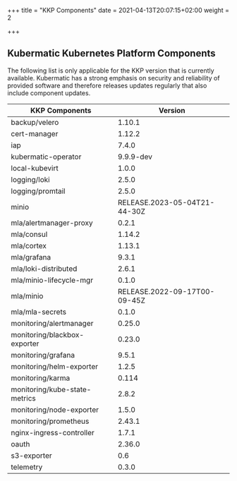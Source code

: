 +++
title = "KKP Components"
date = 2021-04-13T20:07:15+02:00
weight = 2

+++

## Kubermatic Kubernetes Platform Components

The following list is only applicable for the KKP version that is currently available. Kubermatic has a strong emphasis on security and reliability
of provided software and therefore releases updates regularly that also include component updates.

| KKP Components                | Version                      |
| ----------------------------- | ---------------------------- |
| backup/velero | 1.10.1 |
| cert-manager | 1.12.2 |
| iap | 7.4.0 |
| kubermatic-operator | 9.9.9-dev |
| local-kubevirt | 1.0.0 |
| logging/loki | 2.5.0 |
| logging/promtail | 2.5.0 |
| minio | RELEASE.2023-05-04T21-44-30Z |
| mla/alertmanager-proxy | 0.2.1 |
| mla/consul | 1.14.2 |
| mla/cortex | 1.13.1 |
| mla/grafana | 9.3.1 |
| mla/loki-distributed | 2.6.1 |
| mla/minio-lifecycle-mgr | 0.1.0 |
| mla/minio | RELEASE.2022-09-17T00-09-45Z |
| mla/mla-secrets | 0.1.0 |
| monitoring/alertmanager | 0.25.0 |
| monitoring/blackbox-exporter | 0.23.0 |
| monitoring/grafana | 9.5.1 |
| monitoring/helm-exporter | 1.2.5 |
| monitoring/karma | 0.114 |
| monitoring/kube-state-metrics | 2.8.2 |
| monitoring/node-exporter | 1.5.0 |
| monitoring/prometheus | 2.43.1 |
| nginx-ingress-controller | 1.7.1 |
| oauth | 2.36.0 |
| s3-exporter | 0.6 |
| telemetry | 0.3.0 |
